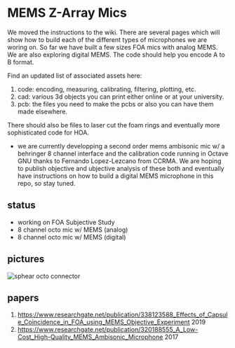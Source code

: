# MEMS Z-Array Mics

We moved the instructions to the wiki. There are several pages which will show how to build each of the different types of microphones we are woring on. So far we have built a few sizes FOA mics with analog MEMS. We are also exploring digital MEMS. The code should help you encode A to B format.

Find an updated list of associated assets here:

1. code: encoding, measuring, calibrating, filtering, plotting, etc.
2. cad: various 3d objects you can print either online or at your university.
3. pcb: the files you need to make the pcbs or also you can have them made elsewhere.

There should also be files to laser cut the foam rings and eventually more sophisticated code for HOA.

* we are currently developping a second order mems ambisonic mic w/ a behringer 8 channel interface and the calibration code running in Octave GNU thanks to Fernando Lopez-Lezcano from CCRMA. We are hoping to publish objective and ubjective analysis of these both and eventually have instructions on how to build a digital MEMS microphone in this repo, so stay tuned. 

## status
* working on FOA Subjective Study
* 8 channel octo mic w/ MEMS (analog)
* 8 channel octo mic w/ MEMS (digital)

## pictures

![sphear octo connector](sphear-connnector.JPG)

## papers
1) https://www.researchgate.net/publication/338123588_Effects_of_Capsule_Coincidence_in_FOA_using_MEMS_Objective_Experiment 2019 
2) https://www.researchgate.net/publication/320188555_A_Low-Cost_High-Quality_MEMS_Ambisonic_Microphone 2017 
